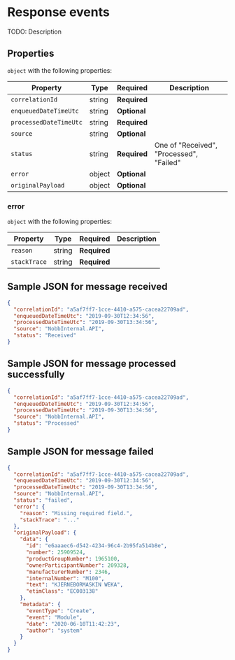 # Response events

TODO: Description


## Properties

`object` with the following properties:

| Property                | Type    | Required     | Description |
| ----------------------- | ------- | ------------ | ------- |
| `correlationId`         | string  | **Required** | 
| `enqueuedDateTimeUtc`   | string  | **Optional** |
| `processedDateTimeUtc`             | string  | **Required** |
| `source`               | string  | **Optional** |
| `status`             | string | **Required** | One of "Received", "Processed", "Failed"
| `error`                 | object | **Optional** | 
| `originalPayload`       | object | **Optional** | 


### error

`object` with the following properties:

| Property          | Type    | Required     | Description |
| ------------------| ------- | ------------ | ------- |
| `reason`       | string  | **Required** | 
| `stackTrace`           | string  | **Required** | 



## Sample JSON for message received

```json
{
  "correlationId": "a5af7ff7-1cce-4410-a575-cacea22709ad",
  "enqueuedDateTimeUtc": "2019-09-30T12:34:56",
  "processedDateTimeUtc": "2019-09-30T13:34:56",
  "source": "NobbInternal.API",
  "status": "Received"
}

```

## Sample JSON for message processed successfully

```json
{
  "correlationId": "a5af7ff7-1cce-4410-a575-cacea22709ad",
  "enqueuedDateTimeUtc": "2019-09-30T12:34:56",
  "processedDateTimeUtc": "2019-09-30T13:34:56",
  "source": "NobbInternal.API",
  "status": "Processed"
}

```

## Sample JSON for message failed

```json
{
  "correlationId": "a5af7ff7-1cce-4410-a575-cacea22709ad",
  "enqueuedDateTimeUtc": "2019-09-30T12:34:56",
  "processedDateTimeUtc": "2019-09-30T13:34:56",
  "source": "NobbInternal.API",
  "status": "failed",
  "error": {
    "reason": "Missing required field.",
    "stackTrace": "..."
  },
  "originalPayload": {
    "data": {
      "id": "e6aaaec6-d542-4234-96c4-2b95fa514b8e",
      "number": 25909524,
      "productGroupNumber": 1965100,
      "ownerParticipantNumber": 209328,
      "manufacturerNumber": 2346,
      "internalNumber": "M100",
      "text": "KJERNEBORMASKIN WEKA",
      "etimClass": "EC003138"
    },
    "metadata": {
      "eventType": "Create",
      "event": "Module",
      "date": "2020-06-10T11:42:23",
      "author": "system"
    }
  }
}

```


